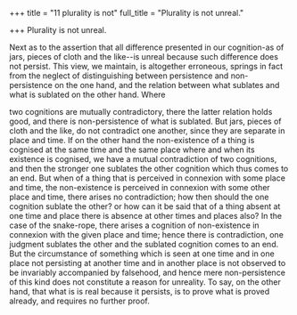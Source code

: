 +++
title = "11 plurality is not"
full_title = "Plurality is not unreal."

+++
Plurality is not unreal.

Next as to the assertion that all difference presented in our cognition-as of jars, pieces of cloth and the like--is unreal because such difference does not persist. This view, we maintain, is altogether erroneous, springs in fact from the neglect of distinguishing between persistence and non-persistence on the one hand, and the relation between what sublates and what is sublated on the other hand. Where

two cognitions are mutually contradictory, there the latter relation holds good, and there is non-persistence of what is sublated. But jars, pieces of cloth and the like, do not contradict one another, since they are separate in place and time. If on the other hand the non-existence of a thing is cognised at the same time and the same place where and when its existence is cognised, we have a mutual contradiction of two cognitions, and then the stronger one sublates the other cognition which thus comes to an end. But when of a thing that is perceived in connexion with some place and time, the non-existence is perceived in connexion with some other place and time, there arises no contradiction; how then should the one cognition sublate the other? or how can it be said that of a thing absent at one time and place there is absence at other times and places also? In the case of the snake-rope, there arises a cognition of non-existence in connexion with the given place and time; hence there is contradiction, one judgment sublates the other and the sublated cognition comes to an end. But the circumstance of something which is seen at one time and in one place not persisting at another time and in another place is not observed to be invariably accompanied by falsehood, and hence mere non-persistence of this kind does not constitute a reason for unreality. To say, on the other hand, that what is is real because it persists, is to prove what is proved already, and requires no further proof.

